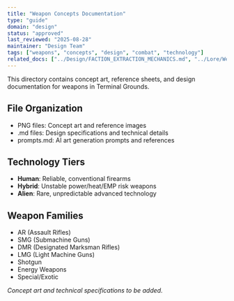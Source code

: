 ```yaml
---
title: "Weapon Concepts Documentation"
type: "guide"
domain: "design"
status: "approved"
last_reviewed: "2025-08-28"
maintainer: "Design Team"
tags: ["weapons", "concepts", "design", "combat", "technology"]
related_docs: ["../Design/FACTION_EXTRACTION_MECHANICS.md", "../Lore/Weapons_Flavor.md"]
---
```


This directory contains concept art, reference sheets, and design documentation for weapons in Terminal Grounds.

## File Organization

- PNG files: Concept art and reference images
- .md files: Design specifications and technical details
- prompts.md: AI art generation prompts and references

## Technology Tiers

- **Human**: Reliable, conventional firearms
- **Hybrid**: Unstable power/heat/EMP risk weapons
- **Alien**: Rare, unpredictable advanced technology

## Weapon Families

- AR (Assault Rifles)
- SMG (Submachine Guns)
- DMR (Designated Marksman Rifles)
- LMG (Light Machine Guns)
- Shotgun
- Energy Weapons
- Special/Exotic

*Concept art and technical specifications to be added.*
